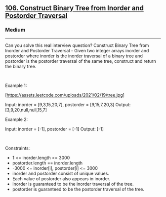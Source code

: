 <h2><a href="https://leetcode.com/problems/construct-binary-tree-from-inorder-and-postorder-traversal/">106. Construct Binary Tree from Inorder and Postorder Traversal</a></h2><h3>Medium</h3><hr>Can you solve this real interview question? Construct Binary Tree from Inorder and Postorder Traversal - Given two integer arrays inorder and postorder where inorder is the inorder traversal of a binary tree and postorder is the postorder traversal of the same tree, construct and return the binary tree.

 

Example 1:

[https://assets.leetcode.com/uploads/2021/02/19/tree.jpg]


Input: inorder = [9,3,15,20,7], postorder = [9,15,7,20,3]
Output: [3,9,20,null,null,15,7]


Example 2:


Input: inorder = [-1], postorder = [-1]
Output: [-1]


 

Constraints:

 * 1 <= inorder.length <= 3000
 * postorder.length == inorder.length
 * -3000 <= inorder[i], postorder[i] <= 3000
 * inorder and postorder consist of unique values.
 * Each value of postorder also appears in inorder.
 * inorder is guaranteed to be the inorder traversal of the tree.
 * postorder is guaranteed to be the postorder traversal of the tree.